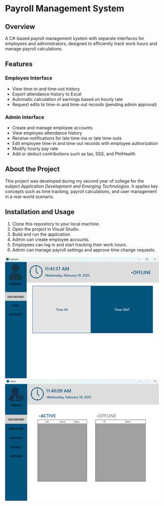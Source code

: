 # Payroll Management System

## Overview
A C#-based payroll management system with separate interfaces for employees and administrators, designed to efficiently track work hours and manage payroll calculations.

## Features

### Employee Interface
- View time-in and time-out history
- Export attendance history to Excel
- Automatic calculation of earnings based on hourly rate
- Request edits to time-in and time-out records (pending admin approval)

### Admin Interface
- Create and manage employee accounts
- View employee attendance history
- Receive notifications for late time-ins or late time-outs
- Edit employee time-in and time-out records with employee authorization
- Modify hourly pay rate
- Add or deduct contributions such as tax, SSS, and PhilHealth

## About the Project  
This project was developed during my second year of college for the subject *Application Development and Emerging Technologies*. It applies key concepts such as time tracking, payroll calculations, and user management in a real-world scenario.

## Installation and Usage
1. Clone this repository to your local machine.
2. Open the project in Visual Studio.
3. Build and run the application.
4. Admin can create employee accounts.
5. Employees can log in and start tracking their work hours.
6. Admin can manage payroll settings and approve time change requests.

![App Screenshot](images/payroll_employee.png)  
![App Screenshot](images/payroll_admin.png)  

